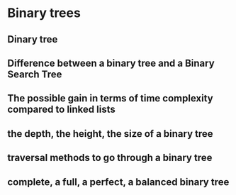 # Binary trees

## Dinary tree

## Difference between a binary tree and a Binary Search Tree

## The possible gain in terms of time complexity compared to linked lists

## the depth, the height, the size of a binary tree

## traversal methods to go through a binary tree

## complete, a full, a perfect, a balanced binary tree
